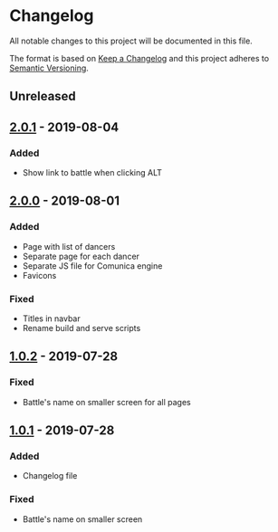 # Changelog

All notable changes to this project will be documented in this file.

The format is based on [Keep a Changelog](http://keepachangelog.com/en/1.0.0/)
and this project adheres to [Semantic Versioning](http://semver.org/spec/v2.0.0.html).

## Unreleased

## [2.0.1] - 2019-08-04

### Added

- Show link to battle when clicking ALT

## [2.0.0] - 2019-08-01

### Added

- Page with list of dancers
- Separate page for each dancer
- Separate JS file for Comunica engine
- Favicons

### Fixed
- Titles in navbar
- Rename build and serve scripts

## [1.0.2] - 2019-07-28

### Fixed
- Battle's name on smaller screen for all pages

## [1.0.1] - 2019-07-28

### Added
- Changelog file

### Fixed
- Battle's name on smaller screen

[2.0.1]: https://github.com/dancehall-battle/website/compare/v2.0.0...v2.0.1
[2.0.0]: https://github.com/dancehall-battle/website/compare/v1.0.2...v2.0.0
[1.0.2]: https://github.com/dancehall-battle/website/compare/v1.0.1...v1.0.2
[1.0.1]: https://github.com/dancehall-battle/website/compare/v1.0.0...v1.0.1